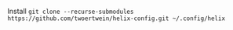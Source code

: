 Install `git clone --recurse-submodules https://github.com/twoertwein/helix-config.git ~/.config/helix`
